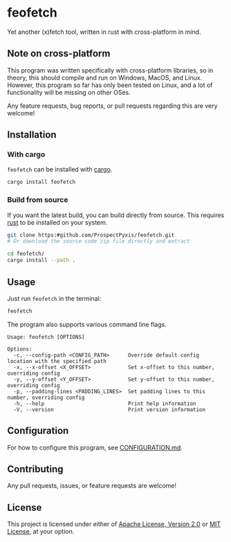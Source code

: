 # feofetch

Yet another (x)fetch tool, written in rust with cross-platform in mind.

## Note on cross-platform

This program was written specifically with cross-platform libraries, so in
theory, this should compile and run on Windows, MacOS, and Linux. However, this
program so far has only been tested on Linux, and a lot of functionality will be
missing on other OSes.

Any feature requests, bug reports, or pull requests regarding this are very
welcome!

## Installation

### With cargo

`feofetch` can be installed with
[cargo](https:#www.rust-lang.org/tools/install).

```sh
cargo install feofetch
```

### Build from source

If you want the latest build, you can build directly from source. This requires
[rust](https:#www.rust-lang.org/tools/install) to be installed on your system.

```sh
git clone https:#github.com/ProspectPyxis/feofetch.git
# Or download the source code zip file directly and extract

cd feofetch/
cargo install --path .
```

## Usage

Just run `feofetch` in the terminal:

```sh
feofetch
```

The program also supports various command line flags.

```
Usage: feofetch [OPTIONS]

Options:
  -c, --config-path <CONFIG_PATH>      Override default config location with the specified path
  -x, --x-offset <X_OFFSET>            Set x-offset to this number, overriding config
  -y, --y-offset <Y_OFFSET>            Set y-offset to this number, overriding config
  -p, --padding-lines <PADDING_LINES>  Set padding lines to this number, overriding config
  -h, --help                           Print help information
  -V, --version                        Print version information
```

## Configuration

For how to configure this program, see [CONFIGURATION.md](CONFIGURATION.md).

## Contributing

Any pull requests, issues, or feature requests are welcome!

## License

This project is licensed under either of
[Apache License, Version 2.0](LICENSE-APACHE.md) or
[MIT License](LICENSE-MIT.md), at your option.
